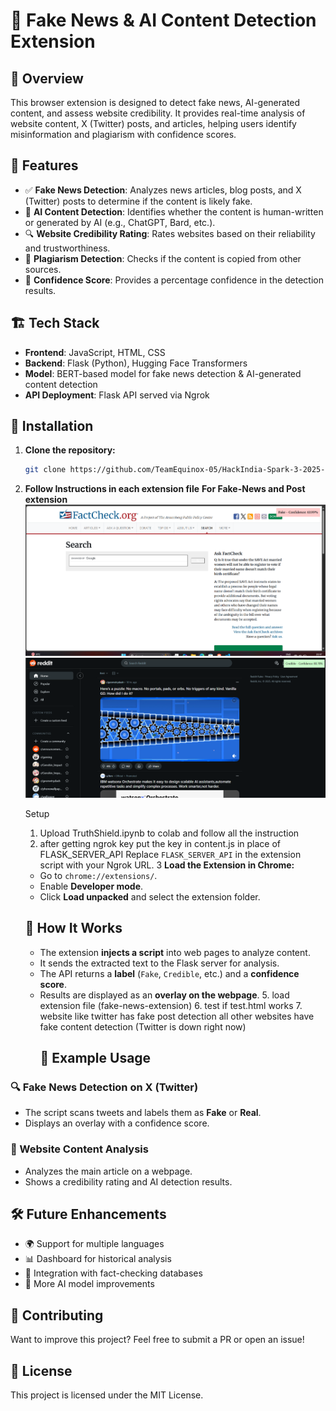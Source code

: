 ﻿# 📰 Fake News & AI Content Detection Extension

## 📌 Overview
This browser extension is designed to detect fake news, AI-generated content, and assess website credibility. It provides real-time analysis of website content, X (Twitter) posts, and articles, helping users identify misinformation and plagiarism with confidence scores.



## 🚀 Features
- ✅ **Fake News Detection**: Analyzes news articles, blog posts, and X (Twitter) posts to determine if the content is likely fake.
- 🤖 **AI Content Detection**: Identifies whether the content is human-written or generated by AI (e.g., ChatGPT, Bard, etc.).
- 🔍 **Website Credibility Rating**: Rates websites based on their reliability and trustworthiness.
- 📝 **Plagiarism Detection**: Checks if the content is copied from other sources.
- 🎯 **Confidence Score**: Provides a percentage confidence in the detection results.

## 🏗️ Tech Stack
- **Frontend**: JavaScript, HTML, CSS
- **Backend**: Flask (Python), Hugging Face Transformers
- **Model**: BERT-based model for fake news detection & AI-generated content detection
- **API Deployment**: Flask API served via Ngrok

## 🔧 Installation
1. **Clone the repository:**
   ```sh
   git clone https://github.com/TeamEquinox-05/HackIndia-Spark-3-2025-Equinox.git
   
   ```

2. **Follow Instructions in each extension file**
**For Fake-News and Post extension**
![Fake News Detector](assets/fake.png)
![Fake News Detector](assets/real.png)

    Setup
    1.  Upload TruthShield.ipynb to colab and follow all the instruction
    2.  after getting ngrok key put the key in content.js in place of FLASK_SERVER_API
       Replace `FLASK_SERVER_API` in the extension script with your Ngrok URL.
    3 **Load the Extension in Chrome:**
     - Go to `chrome://extensions/`.
     - Enable **Developer mode**.
     - Click **Load unpacked** and select the extension folder.

      ## 📌 How It Works
      - The extension **injects a script** into web pages to analyze content.
      - It sends the extracted text to the Flask server for analysis.
      - The API returns a **label** (`Fake`, `Credible`, etc.) and a **confidence score**.
      - Results are displayed as an **overlay on the webpage**.
          5.  load extension file (fake-news-extension)
          6.  test if test.html works
          7.  website like twitter has fake post detection all other websites have fake content detection
              (Twitter is down right now)
          ## 🎯 Example Usage
### 🔍 Fake News Detection on X (Twitter)
- The script scans tweets and labels them as **Fake** or **Real**.
- Displays an overlay with a confidence score.


    




### 📰 Website Content Analysis
- Analyzes the main article on a webpage.
- Shows a credibility rating and AI detection results.

## 🛠️ Future Enhancements
- 🌍 Support for multiple languages
- 📊 Dashboard for historical analysis
- 📌 Integration with fact-checking databases
- 🔄 More AI model improvements

## 🤝 Contributing
Want to improve this project? Feel free to submit a PR or open an issue!

## 📝 License
This project is licensed under the MIT License.

